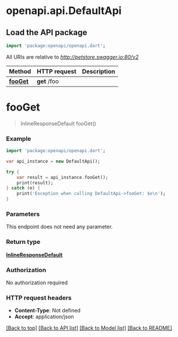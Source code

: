 # openapi.api.DefaultApi

## Load the API package
```dart
import 'package:openapi/openapi.dart';
```

All URIs are relative to *http://petstore.swagger.io:80/v2*

Method | HTTP request | Description
------------- | ------------- | -------------
[**fooGet**](DefaultApi.md#fooGet) | **get** /foo | 


# **fooGet**
> InlineResponseDefault fooGet()



### Example 
```dart
import 'package:openapi/openapi.dart';

var api_instance = new DefaultApi();

try { 
    var result = api_instance.fooGet();
    print(result);
} catch (e) {
    print('Exception when calling DefaultApi->fooGet: $e\n');
}
```

### Parameters
This endpoint does not need any parameter.

### Return type

[**InlineResponseDefault**](InlineResponseDefault.md)

### Authorization

No authorization required

### HTTP request headers

 - **Content-Type**: Not defined
 - **Accept**: application/json

[[Back to top]](#) [[Back to API list]](../README.md#documentation-for-api-endpoints) [[Back to Model list]](../README.md#documentation-for-models) [[Back to README]](../README.md)

